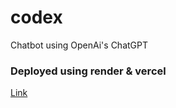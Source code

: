 # codex
Chatbot using OpenAi's ChatGPT


### Deployed using render & vercel
<a href="https://codex-chatgpt-sigma.vercel.app/" target="_blank">Link</a>

